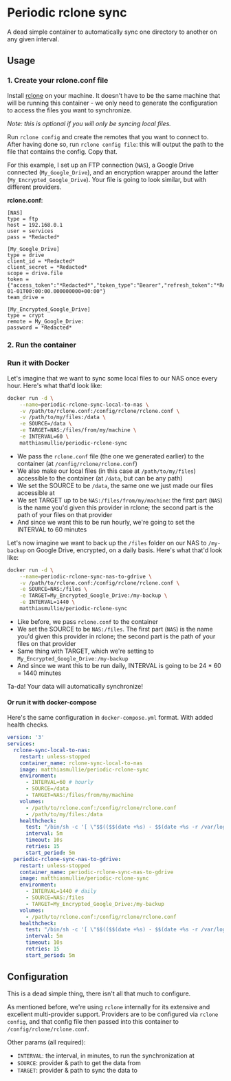 # Periodic rclone sync

A dead simple container to automatically sync one directory to another on any given interval.


## Usage

### 1. Create your rclone.conf file

Install [rclone](https://rclone.org/) on your machine.
It doesn't have to be the same machine that will be running this container - we only need to generate the configuration to access the files you want to synchronize.

*Note: this is optional if you will only be syncing local files.*

Run `rclone config` and create the remotes that you want to connect to.
After having done so, run `rclone config file`: this will output the path to the file that contains the config. Copy that.

For this example, I set up an FTP connection (`NAS`), a Google Drive connected (`My_Google_Drive`), and an encryption wrapper around the latter (`My_Encrypted_Google_Drive`).
Your file is going to look similar, but with different providers.

**rclone.conf**:
```
[NAS]
type = ftp
host = 192.168.0.1
user = services
pass = *Redacted*

[My_Google_Drive]
type = drive
client_id = *Redacted*
client_secret = *Redacted*
scope = drive.file
token = {"access_token":"*Redacted*","token_type":"Bearer","refresh_token":"*Redacted*","expiry":"2022-01-01T00:00:00.000000000+00:00"}
team_drive =

[My_Encrypted_Google_Drive]
type = crypt
remote = My_Google_Drive:
password = *Redacted*
```


### 2. Run the container

### Run it with Docker

Let's imagine that we want to sync some local files to our NAS once every hour. Here's what that'd look like:

```sh
docker run -d \
    --name=periodic-rclone-sync-local-to-nas \
    -v /path/to/rclone.conf:/config/rclone/rclone.conf \
    -v /path/to/my/files:/data \
    -e SOURCE=/data \
    -e TARGET=NAS:/files/from/my/machine \
    -e INTERVAL=60 \
    matthiasmullie/periodic-rclone-sync
```

- We pass the `rclone.conf` file (the one we generated earlier) to the container (at `/config/rclone/rclone.conf`)
- We also make our local files (in this case at `/path/to/my/files`) accessible to the container (at `/data`, but can be any path)
- We set the SOURCE to be `/data`, the same one we just made our files accessible at
- We set TARGET up to be `NAS:/files/from/my/machine`: the first part (`NAS`) is the name you'd given this provider in rclone; the second part is the path of your files on that provider
- And since we want this to be run hourly, we're going to set the INTERVAL to 60 minutes

Let's now imagine we want to back up the `/files` folder on our NAS to `/my-backup` on Google Drive, encrypted, on a daily basis.
Here's what that'd look like:

```sh
docker run -d \
    --name=periodic-rclone-sync-nas-to-gdrive \
    -v /path/to/rclone.conf:/config/rclone/rclone.conf \
    -e SOURCE=NAS:/files \
    -e TARGET=My_Encrypted_Google_Drive:/my-backup \
    -e INTERVAL=1440 \
    matthiasmullie/periodic-rclone-sync
```

- Like before, we pass `rclone.conf` to the container
- We set the SOURCE to be `NAS:/files`. The first part (`NAS`) is the name you'd given this provider in rclone; the second part is the path of your files on that provider
- Same thing with TARGET, which we're setting to `My_Encrypted_Google_Drive:/my-backup`
- And since we want this to be run daily, INTERVAL is going to be 24 * 60 = 1440 minutes

Ta-da! Your data will automatically synchronize!


#### Or run it with docker-compose

Here's the same configuration in `docker-compose.yml` format. With added health checks.

```yml
version: '3'
services:
  rclone-sync-local-to-nas:
    restart: unless-stopped
    container_name: rclone-sync-local-to-nas
    image: matthiasmullie/periodic-rclone-sync
    environment:
      - INTERVAL=60 # hourly
      - SOURCE=/data
      - TARGET=NAS:/files/from/my/machine
    volumes:
      - /path/to/rclone.conf:/config/rclone/rclone.conf
      - /path/to/my/files:/data
    healthcheck:
      test: "/bin/sh -c '[ \"$$(($$(date +%s) - $$(date +%s -r /var/log/sync.log)))\" -lt \"$$((60 * 60))\" ] && cat /var/log/sync.log | grep \"periodic-rclone-sync complete\"' || exit 1 && wget --spider --quiet --tries=5 --timeout=10 http://healthchecks:8000/ping/faeb8fd5-09ca-4122-839b-bb51dcc6028b || exit"
      interval: 5m
      timeout: 10s
      retries: 15
      start_period: 5m
  periodic-rclone-sync-nas-to-gdrive:
    restart: unless-stopped
    container_name: periodic-rclone-sync-nas-to-gdrive
    image: matthiasmullie/periodic-rclone-sync
    environment:
      - INTERVAL=1440 # daily
      - SOURCE=NAS:/files
      - TARGET=My_Encrypted_Google_Drive:/my-backup
    volumes:
      - /path/to/rclone.conf:/config/rclone/rclone.conf
    healthcheck:
      test: "/bin/sh -c '[ \"$$(($$(date +%s) - $$(date +%s -r /var/log/sync.log)))\" -lt \"$$((24 * 60 * 60))\" ] && cat /var/log/sync.log | grep \"periodic-rclone-sync complete\"' || exit 1 && wget --spider --quiet --tries=5 --timeout=10 http://healthchecks:8000/ping/faeb8fd5-09ca-4122-839b-bb51dcc6028b || exit"
      interval: 5m
      timeout: 10s
      retries: 15
      start_period: 5m
```


## Configuration

This is a dead simple thing, there isn't all that much to configure.

As mentioned before, we're using `rclone` internally for its extensive and excellent multi-provider support. Providers are to be configured via `rclone config`, and that config file then passed into this container to `/config/rclone/rclone.conf`.

Other params (all required):

* `INTERVAL`: the interval, in minutes, to run the synchronization at
* `SOURCE`: provider & path to get the data from
* `TARGET`: provider & path to sync the data to
